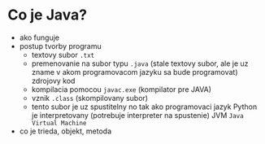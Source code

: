 # Co je Java?
- ako funguje
- postup tvorby programu
  - textovy subor `.txt`
  - premenovanie na subor typu `.java` (stale textovy subor, ale je uz zname v akom programovacom jazyku sa bude programovat) zdrojovy kod
  - kompilacia pomocou `javac.exe` (kompilator pre JAVA)
  - vznik `.class` (skompilovany subor)
  - tento subor je uz spustitelny no tak ako programovaci jazyk Python je interpretovany (potrebuje interpreter na spustenie) JVM `Java Virtual Machine`
- co je trieda, objekt, metoda
